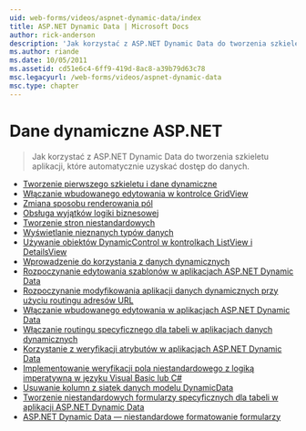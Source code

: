 ```yaml
---
uid: web-forms/videos/aspnet-dynamic-data/index
title: ASP.NET Dynamic Data | Microsoft Docs
author: rick-anderson
description: 'Jak korzystać z ASP.NET Dynamic Data do tworzenia szkieletu aplikacji, które automatycznie uzyskać dostęp do danych.'
ms.author: riande
ms.date: 10/05/2011
ms.assetid: cd51e6c4-6ff9-419d-8ac8-a39b79d63c78
msc.legacyurl: /web-forms/videos/aspnet-dynamic-data
msc.type: chapter
---
```

<a name="aspnet-dynamic-data"></a>Dane dynamiczne ASP.NET
====================
> Jak korzystać z ASP.NET Dynamic Data do tworzenia szkieletu aplikacji, które automatycznie uzyskać dostęp do danych.


- [Tworzenie pierwszego szkieletu i dane dynamiczne](your-first-scaffold-and-what-is-dynamic-data.md)
- [Włączanie wbudowanego edytowania w kontrolce GridView](how-do-i-enable-inline-gridview-editing.md)
- [Zmiana sposobu renderowania pól](how-do-i-change-how-my-fields-render.md)
- [Obsługa wyjątków logiki biznesowej](how-do-i-handle-business-logic-exceptions.md)
- [Tworzenie stron niestandardowych](how-do-i-make-custom-pages.md)
- [Wyświetlanie nieznanych typów danych](how-do-i-display-unknown-datatypes.md)
- [Używanie obiektów DynamicControl w kontrolkach ListView i DetailsView](how-do-i-use-a-dynamiccontrol-in-listview-and-detailsview-controls.md)
- [Wprowadzenie do korzystania z danych dynamicznych](getting-started-with-dynamic-data.md)
- [Rozpoczynanie edytowania szablonów w aplikacjach ASP.NET Dynamic Data](begin-editing-the-templates-in-aspnet-dynamic-data-applications.md)
- [Rozpoczynanie modyfikowania aplikacji danych dynamicznych przy użyciu routingu adresów URL](begin-modifying-dynamic-data-applications-with-url-routing.md)
- [Włączanie wbudowanego edytowania w aplikacjach ASP.NET Dynamic Data](enable-in-line-editing-in-aspnet-dynamic-data-applications.md)
- [Włączanie routingu specyficznego dla tabeli w aplikacjach danych dynamicznych](how-to-enable-table-specific-routing-in-dynamic-data-applications.md)
- [Korzystanie z weryfikacji atrybutów w aplikacjach ASP.NET Dynamic Data](how-to-use-attribute-validation-in-aspnet-dynamic-data-applications.md)
- [Implementowanie weryfikacji pola niestandardowego z logiką imperatywną w języku Visual Basic lub C#](how-to-implement-custom-field-validation-with-imperative-logic-in-vb-or-c.md)
- [Usuwanie kolumn z siatek danych modelu DynamicData](how-to-remove-columns-from-your-dynamicdata-data-grids.md)
- [Tworzenie niestandardowych formularzy specyficznych dla tabeli w aplikacji ASP.NET Dynamic Data](how-to-create-table-specific-custom-forms-in-an-aspnet-dynamic-data-application.md)
- [ASP.NET Dynamic Data — niestandardowe formatowanie formularzy](aspnet-dynamic-data-custom-form-formatting.md)
